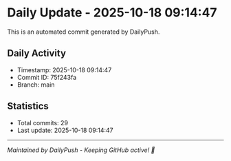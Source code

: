# Daily Update - 2025-10-18 09:14:47

This is an automated commit generated by DailyPush.

## Daily Activity
- Timestamp: 2025-10-18 09:14:47
- Commit ID: 75f243fa
- Branch: main

## Statistics
- Total commits: 29
- Last update: 2025-10-18 09:14:47

---
*Maintained by DailyPush - Keeping GitHub active! 🚀*
